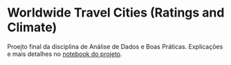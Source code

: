 #  Worldwide Travel Cities (Ratings and Climate)

Proejto final da disciplina de Análise de Dados e Boas Práticas.
Explicações e mais detalhes no [notebook do projeto](https://github.com/mgabrielarn/travel_cities/blob/main/MVP_An%C3%A1lise_de_Dados_e_Boas_Pr%C3%A1ticas.ipynb).
